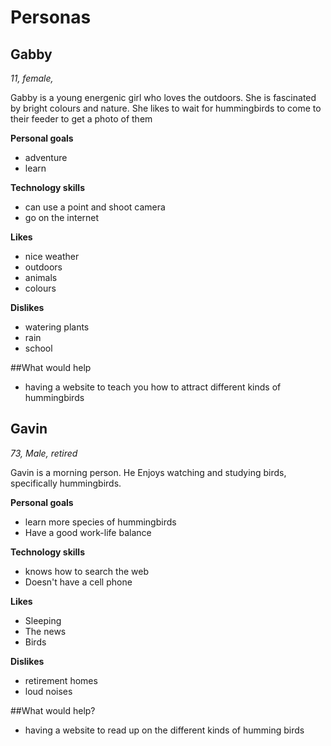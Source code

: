 # Personas

## Gabby
*11, female,* 

Gabby is a young energenic girl who loves the outdoors. She is fascinated by bright colours and nature. She likes to wait for hummingbirds to come to their feeder to get a photo of them

**Personal goals**

- adventure
- learn

**Technology skills**

- can use a point and shoot camera
- go on the internet


**Likes**

- nice weather
- outdoors
- animals
- colours

**Dislikes**

- watering plants
- rain
- school

##What would help

- having a website to teach you how to attract different kinds of hummingbirds




## Gavin
*73, Male, retired*

Gavin is a morning person. He Enjoys watching and studying birds, specifically hummingbirds. 


**Personal goals**

- learn more species of hummingbirds
- Have a good work-life balance

**Technology skills**

- knows how to search the web
- Doesn't have a cell phone

**Likes**

- Sleeping
- The news
- Birds

**Dislikes**

- retirement homes
- loud noises 

##What would help?

- having a website to read up on the different kinds of humming birds


